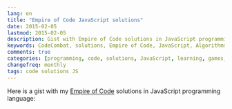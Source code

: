 ```yaml
---
lang: en
title: "Empire of Code JavaScript solutions"
date: 2015-02-05
lastmod: 2015-02-05
description: Gist with Empire of Code solutions in JavaScript programming language
keywords: CodeCombat, solutions, Empire of Code, JavaScript, Algorithms, programming
comments: true
categories: [programming, code, solutions, JavaScript, learning, games, English]
changefreq: monthly
tags: code solutions JS
---
```


Here is a gist with my [Empire of Code](https://empireofcode.com) solutions in JavaScript programming language:

<script src="https://gist.githubusercontent.com/a1ip/4b2ca4b15633235242ad.js">
</script>
